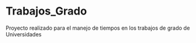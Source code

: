 # Trabajos_Grado
Proyecto realizado para el manejo de tiempos en los trabajos de grado de Universidades
